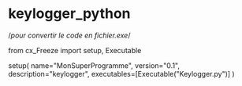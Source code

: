 # keylogger_python

/*pour convertir le code en fichier.exe*/

from cx_Freeze import setup, Executable

setup(
	name="MonSuperProgramme",
	version="0.1",
	description="keylogger",
	executables=[Executable("Keylogger.py")]
)
